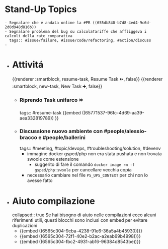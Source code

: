 # Stand-Up Topics
	- Segnalare che é andata online la #PR ((655db840-b7d8-4ed4-9c6d-2d0d948d816b))
	- Segnalare problema del bug su calcolaTariffe che affliggeva i calcoli della rate comparativa
	  tags:: #issue/failure, #issue/code/refactoring, #action/discuss
	-
- # Attivitá
  {{renderer :smartblock, resume-task, Resume Task ⏩️, false}} {{renderer :smartblock, new-task, New Task ➕, false}}
	- ### Riprendo Task unifarco ⏩️
	  tags:: #resume-task 
	  {{embed ((65771537-96fc-4d69-aa39-aea332819789)) }}
	- ### Discussione nuovo ambiente con #people/alessio-bracco e #people/ballerini 
	  tags:: #meeting, #topic/devops, #troubleshooting/solution, #devenv
		- immagine docker gsped/php non era stata pushata e non trovata swoole come estensione
			- suggerito di fare il comando `docker image rm -f gsped/php:swoole` per cancellare vecchia copia
		- necessario cambiare nel file `PS_UPS_CONTEXT` per chi non lo avesse fatto
- # Aiuto compilazione
  collapsed:: true
  Se hai bisogno di aiuto nelle compilazioni ecco alcuni riferimenti utili, questi blocchi sono inclusi con embed per evitare duplicazioni
	- {{embed ((6565c304-9cba-4238-91e6-36a5a4b45930))}}
	- {{embed ((6565c304-72f1-40e2-b2ac-a2eab69b4998))}}
	- {{embed ((6565c304-fbc2-4931-ab16-96384d8543be))}}
